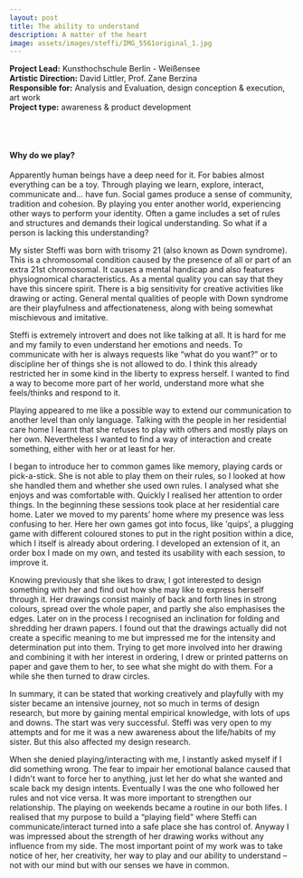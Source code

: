 ```yaml
---
layout: post
title: The ability to understand
description: A matter of the heart
image: assets/images/steffi/IMG_5561original_1.jpg
---
```

**Project Lead:** Kunsthochschule Berlin - Weißensee<br />
**Artistic Direction:** David Littler, Prof. Zane Berzina <br />
**Responsible for:** Analysis and Evaluation, design conception & execution, art work <br />
**Project type:** awareness & product development

<div class="row">
  <div class="6u 12u$(small)">
        <span class="image fit"><img src="{{ site.url | absolute_path}}/assets/images/steffi/IMG_5293.jpg" alt="" /></span>
        <span class="image fit"><img src="{{ site.url | absolute_path}}/assets/images/steffi/IMG_5340original.JPG" alt="" /></span>
        <span class="image fit"><img src="{{ site.url | absolute_path}}/assets/images/steffi/IMG_5529.jpg" alt="" /></span>
        <span class="image fit"><img src="{{ site.url | absolute_path}}/assets/images/steffi/IMG_5544.jpg" alt="" /></span> 
        <div class="row 50% uniform">
		<div class="6u"><span class="image fit"><img src="{{ site.url | absolute_path}}/assets/images/steffi/bild002.jpg" alt="" /></span></div>
		<div class="6u"><span class="image fit"><img src="{{ site.url | absolute_path}}/assets/images/steffi/bild005.jpg" alt="" /></span></div>
        <div class="6u"><span class="image fit"><img src="{{ site.url | absolute_path}}/assets/images/steffi/bild003.jpg" alt="" /></span></div>
		<div class="6u"><span class="image fit"><img src="{{ site.url | absolute_path}}/assets/images/steffi/bild007.jpg" alt="" /></span></div>   
        <span class="image fit"><img src="{{ site.url | absolute_path}}/assets/images/steffi/Bild 345.jpg" alt="" /></span> 
        <span class="image fit"><img src="{{ site.url | absolute_path}}/assets/images/steffi/Bild 330.jpg" alt="" /></span>     
</div>  
        </div>
	    <div class="6u 12u$(small)">
            <h4>Why do we play?</h4> 
            <p>Apparently human beings have a deep need for it. For babies almost everything can be a toy. Through playing we learn, explore, interact, communicate and… have fun. Social games produce a sense of community, tradition and cohesion. By playing you enter another world, experiencing other ways to perform your identity. Often a game includes a set of rules and structures and demands their logical understanding. So what if a person is lacking this understanding?</p>
            <p>My sister Steffi was born with trisomy 21 (also known as Down syndrome). This is a chromosomal condition caused by the presence of all or part of an extra 21st chromosomal. It causes a mental handicap and also features physiognomical characteristics. As a mental quality you can say that they have this sincere spirit. There is a big sensitivity for creative activities like drawing or acting. General mental qualities of people with Down syndrome are their playfulness and affectionateness, along with being somewhat mischievous and imitative.</p>
            <p>Steffi is extremely introvert and does not like talking at all. It is hard for me and my family to even understand her emotions and needs. To communicate with her is always requests like “what do you want?” or to discipline her of things she is not allowed to do. I think this already restricted her in some kind in the liberty to express herself. I wanted to find a way to become more part of her world, understand more what she feels/thinks and respond to it.</p>
            <p>Playing appeared to me like a possible way to extend our communication to another level than only language. Talking with the people in her residential care home I learnt that she refuses to play with others and mostly plays on her own. Nevertheless I wanted to find a way of interaction and create something, either with her or at least for her.</p>
            <p>I began to introduce her to common games like memory, playing cards or pick-a-stick. She is not able to play them on their rules, so I looked at how she handled them and whether she used own rules. I analysed what she enjoys and was comfortable with. Quickly I realised her attention to order things. In the beginning these sessions took place at her residential care home. Later we moved to my parents’ home where my presence was less confusing to her. Here her own games got into focus, like 'quips', a plugging game with different coloured stones to put in the right position within a dice, which I itself is already about ordering. I developed an extension of it, an order box I made on my own, and tested its usability with each session, to improve it.</p>  
            <p>Knowing previously that she likes to draw, I got interested to design something with her and find out how she may like to express herself through it. Her drawings consist mainly of back and forth lines in strong colours, spread over the whole paper, and partly she also emphasises the edges. Later on in the process I recognised an inclination for folding and shredding her drawn papers. I found out that the drawings actually did not create a specific meaning to me but impressed me for the intensity and determination put into them. Trying to get more involved into her drawing and combining it with her interest in ordering, I drew or printed patterns on paper and gave them to her, to see what she might do with them. For a while she then turned to draw circles.</p>
            <p>In summary, it can be stated that working creatively and playfully with my sister became an intensive journey, not so much in terms of design research, but more by gaining mental empirical knowledge, with lots of ups and downs. The start was very successful. Steffi was very open to my attempts and for me it was a new awareness about the life/habits of my sister. But this also affected my design research.</p>
            <p>When she denied playing/interacting with me, I instantly asked myself if I did something wrong. The fear to impair her emotional balance caused that I didn't want to force her to anything, just let her do what she wanted and scale back my design intents. Eventually I was the one who followed her rules and not vice versa. It was more important to strengthen our relationship. The playing on weekends became a routine in our both lifes. I realised that my purpose to build a “playing field” where Steffi can communicate/interact turned into a safe place she has control of. Anyway I was impressed about the strength of her drawing works without any influence from my side. The most important point of my work was to take notice of her, her creativity, her way to play and our ability to understand – not with our mind but with our senses we have in common.</p>
</div>


 









